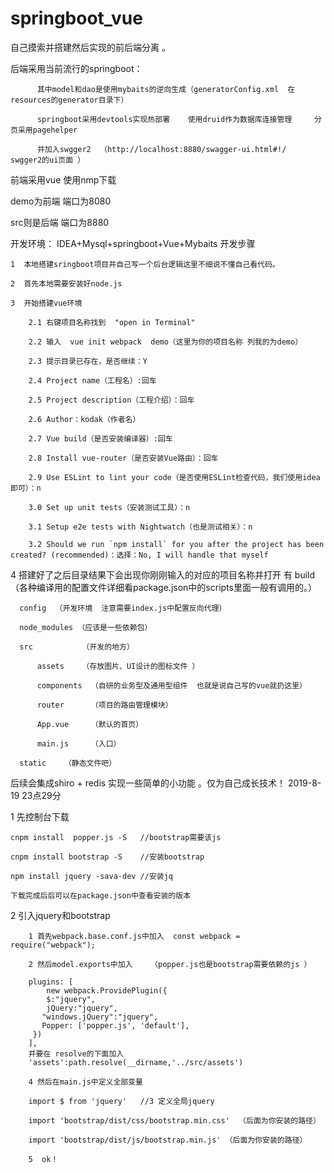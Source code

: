 # springboot_vue
  自己摸索并搭建然后实现的前后端分离 。
  
  后端采用当前流行的springboot：
  
          其中model和dao是使用mybaits的逆向生成（generatorConfig.xml  在resources的generator目录下）
          
          springboot采用devtools实现热部署    使用druid作为数据库连接管理     分页采用pagehelper
          
          并加入swgger2  （http://localhost:8880/swagger-ui.html#!/   swgger2的ui页面 ）
  
  前端采用vue   使用nmp下载


demo为前端 端口为8080


src则是后端 端口为8880


开发环境：
  IDEA+Mysql+springboot+Vue+Mybaits
开发步骤

    1  本地搭建sringboot项目并自己写一个后台逻辑这里不细说不懂自己看代码。
    
    2  首先本地需要安装好node.js
    
    3  开始搭建vue环境
    
        2.1 右键项目名称找到  "open in Terminal"
        
        2.2 输入  vue init webpack  demo（这里为你的项目名称 列我的为demo）
        
        2.3 提示目录已存在，是否继续：Y
        
        2.4 Project name（工程名）:回车
        
        2.5 Project description（工程介绍）：回车
        
        2.6 Author：kodak（作者名）
        
        2.7 Vue build（是否安装编译器）:回车
        
        2.8 Install vue-router（是否安装Vue路由）：回车
        
        2.9 Use ESLint to lint your code（是否使用ESLint检查代码，我们使用idea即可）：n
        
        3.0 Set up unit tests（安装测试工具）：n
        
        3.1 Setup e2e tests with Nightwatch（也是测试相关）：n
        
        3.2 Should we run `npm install` for you after the project has been created? (recommended)：选择：No, I will handle that myself
        
4 搭建好了之后目录结果下会出现你刚刚输入的对应的项目名称并打开
    有
      build  （各种编译用的配置文件详细看package.json中的scripts里面一般有调用的。）
      
      config  （开发环境  注意需要index.js中配置反向代理）
      
      node_modules （应该是一些依赖包）
      
      src           （开发的地方）
      
          assets    （存放图片、UI设计的图标文件 ）
          
          components  （自研的业务型及通用型组件  也就是说自己写的vue就扔这里）
          
          router      （项目的路由管理模块）
          
          App.vue     （默认的首页）
          
          main.js     （入口）
          
      static    （静态文件吧）
        
  后续会集成shiro + redis 实现一些简单的小功能 。仅为自己成长技术！
  2019-8-19 23点29分
  
  1 先控制台下载
  
    cnpm install  popper.js -S   //bootstrap需要该js
    
    cnpm install bootstrap -S    //安装bootstrap
    
    npm install jquery -sava-dev //安装jq
    
    下载完成后后可以在package.json中查看安装的版本
  
 2 引入jquery和bootstrap
 
        1 首先webpack.base.conf.js中加入  const webpack = require("webpack");
        
        2 然后model.exports中加入    （popper.js也是bootstrap需要依赖的js ）
        
        plugins: [
            new webpack.ProvidePlugin({
            $:"jquery",
            jQuery:"jquery",
           "windows.jQuery":"jquery",
           Popper: ['popper.js', 'default'],
         })
        ],
        并要在 resolve的下面加入
        'assets':path.resolve(__dirname,'../src/assets')
        
        4 然后在main.js中定义全部变量
        
        import $ from 'jquery'   //3 定义全局jquery
        
        import 'bootstrap/dist/css/bootstrap.min.css'  （后面为你安装的路径）
        
        import 'bootstrap/dist/js/bootstrap.min.js' （后面为你安装的路径）
        
        5  ok！
  
  
